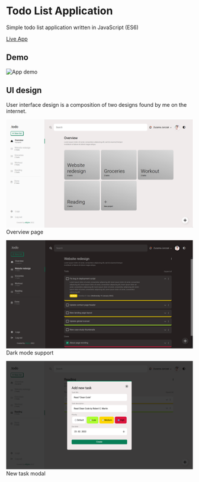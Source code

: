 # Todo List Application
Simple todo list application written in JavaScript (ES6)

[Live App](https://archloner.github.io/todo-list/)

## Demo
![App demo](./demo-assets/demo-todo-list.gif)

## UI design
User interface design is a composition of two designs found by me on the internet.

![User interface demo 1](./demo-assets/screenshot01.png)
Overview page

![User interface demo 2](./demo-assets/screenshot02.png)
Dark mode support

![User interface demo 3](./demo-assets/screenshot03.png)
New task modal